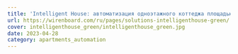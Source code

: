 ```yaml
---
title: 'Intelligent House: автоматизация одноэтажного коттеджа площадью 500 м² с тёплыми полами'
url: https://wirenboard.com/ru/pages/solutions-intelligenthouse-green/  
cover: intelligenthouse_green/intelligenthouse_green.jpg
date: 2023-04-28
category: apartments_automation
---
```

